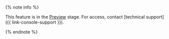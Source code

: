 {% note info %}

This feature is in the [Preview](../overview/concepts/launch-stages.md) stage. For access, contact [technical support]({{ link-console-support }}).

{% endnote %}